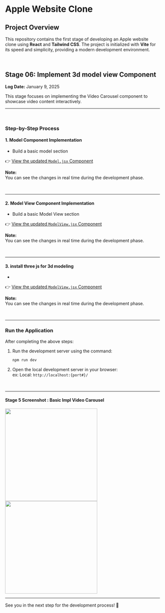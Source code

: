 # Apple Website Clone

## Project Overview

This repository contains the first stage of developing an Apple website clone using **React** and **Tailwind CSS**. The project is initialized with **Vite** for its speed and simplicity, providing a modern development environment.


<br>

## Stage 06: Implement 3d model view Component  
**Log Date:** January 9, 2025  

This stage focuses on implementing the Video Carousel component to showcase video content interactively.


<hr>
<br>

### Step-by-Step Process


#### 1. Model Component Implementation  

- Build a basic model section 

👉 [View the updated `Model.jsx` Component](./src/components/model3d/Model.jsx)

**Note:**  
You can see the changes in real time during the development phase.

<br>

<hr>

#### 2. Model View Component Implementation  

- Build a basic Model View section 

👉 [View the updated `ModelView.jsx` Component](./src/components/model3d/ModelView.jsx)

**Note:**  
You can see the changes in real time during the development phase.

<br>

<hr>


#### 3. install three js for 3d modeling

- 

👉 [View the updated `ModelView.jsx` Component](./src/components/model3d/ModelView.jsx)

**Note:**  
You can see the changes in real time during the development phase.

<br>

<hr>




### Run the Application  
After completing the above steps:  
1. Run the development server using the command:  
   ```bash
   npm run dev
    ```
2. Open the local development server in your browser:<br>
    ex: Local: ```http://localhost:{port#}/```

<br>
<hr>

#### Stage 5 Screenshot : Basic Impl Video Carousel
<img src="./_archive/screenshots/screenshot-2.png" height=300 > <img src="./_archive/screenshots/screenshot-3.png" height=300>

<hr>
See you in the next step for the development process! 🚀





